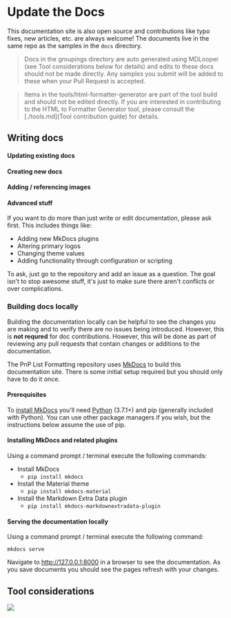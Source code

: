 # Update the Docs

This documentation site is also open source and contributions like typo fixes, new articles, etc. are always welcome! The documents live in the same repo as the samples in the `docs` directory.

> Docs in the groupings directory are auto generated using MDLooper (see Tool considerations below for details) and edits to these docs should not be made directly. Any samples you submit will be added to these when your Pull Request is accepted.

> Items in the tools/html-formatter-generator are part of the tool build and should not be edited directly. If you are interested in contributing to the HTML to Formatter Generator tool, please consult the [./tools.md](Tool contribution guide) for details.

## Writing docs

#### Updating existing docs
#### Creating new docs
#### Adding / referencing images
#### Advanced stuff

If you want to do more than just write or edit documentation, please ask first. This includes things like:

- Adding new MkDocs plugins
- Altering primary logos
- Changing theme values
- Adding functionality through configuration or scripting

To ask, just go to the repository and add an issue as a question. The goal isn't to stop awesome stuff, it's just to make sure there aren't conflicts or over complications.

### Building docs locally

Building the documentation locally can be helpful to see the changes you are making and to verify there are no issues being introduced. However, this is **not requred** for doc contributions. However, this will be done as part of reviewing any pull requests that contain changes or additions to the documentation.

The PnP List Formatting repository uses [MkDocs](https://www.mkdocs.org/) to build this documentation site. There is some initial setup required but you should only have to do it once.

#### Prerequisites

To [install MkDocs](https://www.mkdocs.org/#installation) you'll need [Python](https://docs.python.org/3/using/windows.html#windows-full) (3.7.1+) and pip (generally included with Python). You can use other package managers if you wish, but the instructions below assume the use of pip.

#### Installing MkDocs and related plugins

Using a command prompt / terminal execute the following commands:

- Install MkDocs
  - `pip install mkdocs`
- Install the Material theme
  - `pip install mkdocs-material`
- Install the Markdown Extra Data plugin
  - `pip install mkdocs-markdownextradata-plugin`

#### Serving the documentation locally

Using a command prompt / terminal execute the following command:

`mkdocs serve`

Navigate to http://127.0.0.1:8000 in a browser to see the documentation. As you save documents you should see the pages refresh with your changes.

## Tool considerations

<img src="https://pnptelemetry.azurewebsites.net/list-formatting/docs/contributing/docs" />